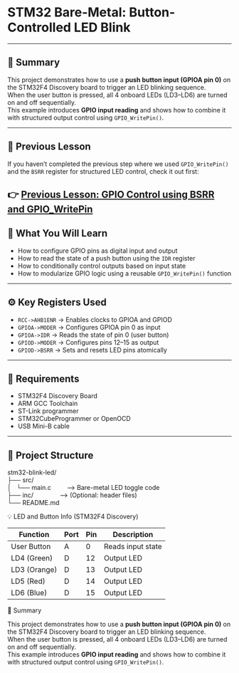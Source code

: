 # STM32 Bare-Metal: Button-Controlled LED Blink

---

## 📌 Summary

This project demonstrates how to use a **push button input (GPIOA pin 0)** on the STM32F4 Discovery board to trigger an LED blinking sequence.  
When the user button is pressed, all 4 onboard LEDs (LD3–LD6) are turned on and off sequentially.  
This example introduces **GPIO input reading** and shows how to combine it with structured output control using `GPIO_WritePin()`.

---

## 🔁 Previous Lesson

If you haven’t completed the previous step where we used `GPIO_WritePin()` and the `BSRR` register for structured LED control, check it out first:

👉 [Previous Lesson: GPIO Control using BSRR and GPIO_WritePin](https://github.com/iek2443/stm32-baremetal-gpio-bsrr)
---

## 🧠 What You Will Learn

- How to configure GPIO pins as digital input and output
- How to read the state of a push button using the `IDR` register
- How to conditionally control outputs based on input state
- How to modularize GPIO logic using a reusable `GPIO_WritePin()` function

---

## ⚙️ Key Registers Used

- `RCC->AHB1ENR` → Enables clocks to GPIOA and GPIOD
- `GPIOA->MODER` → Configures GPIOA pin 0 as input
- `GPIOA->IDR`   → Reads the state of pin 0 (user button)
- `GPIOD->MODER` → Configures pins 12–15 as output
- `GPIOD->BSRR`  → Sets and resets LED pins atomically

---

## 🔧 Requirements

- STM32F4 Discovery Board
- ARM GCC Toolchain
- ST-Link programmer
- STM32CubeProgrammer or OpenOCD
- USB Mini-B cable

---

📁 Project Structure
--------------------

stm32-blink-led/\
├── src/\
│   └── main.c         --> Bare-metal LED toggle code\
├── inc/               --> (Optional: header files)\
└── README.md

💡 LED and Button Info (STM32F4 Discovery)

| Function     | Port | Pin | Description         |
|--------------|------|-----|---------------------|
| User Button  | A    |  0  | Reads input state   |
| LD4 (Green)  | D    | 12  | Output LED          |
| LD3 (Orange) | D    | 13  | Output LED          |
| LD5 (Red)    | D    | 14  | Output LED          |
| LD6 (Blue)   | D    | 15  | Output LED          |

🧭 Summary

This project demonstrates how to use a **push button input (GPIOA pin 0)** on the STM32F4 Discovery board to trigger an LED blinking sequence.  
When the user button is pressed, all 4 onboard LEDs (LD3–LD6) are turned on and off sequentially.  
This example introduces **GPIO input reading** and shows how to combine it with structured output control using `GPIO_WritePin()`.
